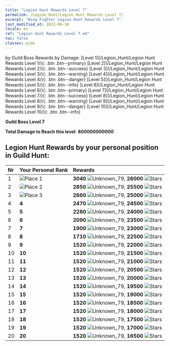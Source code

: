```yaml
---
title: "Legion Hunt Rewards Level 7"
permalink: /Legion_Hunt/Legion Hunt Rewards Level 7/
excerpt: "Wing Fighter Legion Hunt Rewards Level 7"
last_modified_at: 2023-09-10
locale: en
ref: "Legion Hunt Rewards Level 7.md"
toc: false
classes: wide
---
```


  by Guild Boss Rewards by Damage:   [Level 1](/Legion_Hunt/Legion Hunt Rewards Level 1/){: .btn .btn--primary}   [Level 2](/Legion_Hunt/Legion Hunt Rewards Level 2/){: .btn .btn--success}   [Level 3](/Legion_Hunt/Legion Hunt Rewards Level 3/){: .btn .btn--warning}   [Level 4](/Legion_Hunt/Legion Hunt Rewards Level 4/){: .btn .btn--danger}   [Level 5](/Legion_Hunt/Legion Hunt Rewards Level 5/){: .btn .btn--info}   [Level 6](/Legion_Hunt/Legion Hunt Rewards Level 6/){: .btn .btn--primary}   [Level 7](/Legion_Hunt/Legion Hunt Rewards Level 7/){: .btn .btn--success}   [Level 8](/Legion_Hunt/Legion Hunt Rewards Level 8/){: .btn .btn--warning}   [Level 9](/Legion_Hunt/Legion Hunt Rewards Level 9/){: .btn .btn--danger}   [Level 10](/Legion_Hunt/Legion Hunt Rewards Level 10/){: .btn .btn--info} 



  **Guild Boss Level 7**

 **Total Damage to Reach this level**: **800000000000**



## Legion Hunt Rewards by your personal position in Guild Hunt:

  |  Nr | Your Personal Rank | Rewards |
  |:----|:-------------------|:-------------|
 | 1  | ![Place 1](/images/place_1_p.png) | **3040** ![Unknown_79](/images/item/jt_jd_img25_p.png),  **26000** ![Stars](/images/item/Stars_p.png) |
 | 2  | ![Place 2](/images/place_2_p.png) | **2850** ![Unknown_79](/images/item/jt_jd_img25_p.png),  **25500** ![Stars](/images/item/Stars_p.png) |
 | 3  | ![Place 3](/images/place_3_p.png) | **2660** ![Unknown_79](/images/item/jt_jd_img25_p.png),  **25000** ![Stars](/images/item/Stars_p.png) |
 | 4  | **4** | **2470** ![Unknown_79](/images/item/jt_jd_img25_p.png),  **24500** ![Stars](/images/item/Stars_p.png) |
 | 5  | **5** | **2280** ![Unknown_79](/images/item/jt_jd_img25_p.png),  **24000** ![Stars](/images/item/Stars_p.png) |
 | 6  | **6** | **2090** ![Unknown_79](/images/item/jt_jd_img25_p.png),  **23500** ![Stars](/images/item/Stars_p.png) |
 | 7  | **7** | **1900** ![Unknown_79](/images/item/jt_jd_img25_p.png),  **23000** ![Stars](/images/item/Stars_p.png) |
 | 8  | **8** | **1710** ![Unknown_79](/images/item/jt_jd_img25_p.png),  **22500** ![Stars](/images/item/Stars_p.png) |
 | 9  | **9** | **1520** ![Unknown_79](/images/item/jt_jd_img25_p.png),  **22000** ![Stars](/images/item/Stars_p.png) |
 | 10  | **10** | **1520** ![Unknown_79](/images/item/jt_jd_img25_p.png),  **21500** ![Stars](/images/item/Stars_p.png) |
 | 11  | **11** | **1520** ![Unknown_79](/images/item/jt_jd_img25_p.png),  **21000** ![Stars](/images/item/Stars_p.png) |
 | 12  | **12** | **1520** ![Unknown_79](/images/item/jt_jd_img25_p.png),  **20500** ![Stars](/images/item/Stars_p.png) |
 | 13  | **13** | **1520** ![Unknown_79](/images/item/jt_jd_img25_p.png),  **20000** ![Stars](/images/item/Stars_p.png) |
 | 14  | **14** | **1520** ![Unknown_79](/images/item/jt_jd_img25_p.png),  **19500** ![Stars](/images/item/Stars_p.png) |
 | 15  | **15** | **1520** ![Unknown_79](/images/item/jt_jd_img25_p.png),  **19000** ![Stars](/images/item/Stars_p.png) |
 | 16  | **16** | **1520** ![Unknown_79](/images/item/jt_jd_img25_p.png),  **18500** ![Stars](/images/item/Stars_p.png) |
 | 17  | **17** | **1520** ![Unknown_79](/images/item/jt_jd_img25_p.png),  **18000** ![Stars](/images/item/Stars_p.png) |
 | 18  | **18** | **1520** ![Unknown_79](/images/item/jt_jd_img25_p.png),  **17500** ![Stars](/images/item/Stars_p.png) |
 | 19  | **19** | **1520** ![Unknown_79](/images/item/jt_jd_img25_p.png),  **17000** ![Stars](/images/item/Stars_p.png) |
 | 20  | **20** | **1520** ![Unknown_79](/images/item/jt_jd_img25_p.png),  **16500** ![Stars](/images/item/Stars_p.png) |
